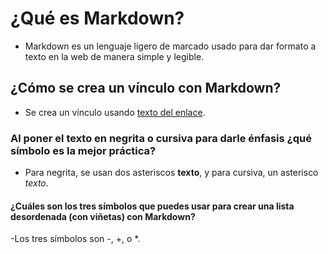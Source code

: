# ¿Qué es Markdown?

- Markdown es un lenguaje ligero de marcado usado para dar formato a texto en la web de manera simple y legible.

## ¿Cómo se crea un vínculo con Markdown?

- Se crea un vínculo usando [texto del enlace](URL).

### Al poner el texto en negrita o cursiva para darle énfasis ¿qué símbolo es la mejor práctica?

- Para negrita, se usan dos asteriscos **texto**, y para cursiva, un asterisco *texto*.

#### ¿Cuáles son los tres símbolos que puedes usar para crear una lista desordenada (con viñetas) con Markdown?

-Los tres símbolos son -, +, o *.
